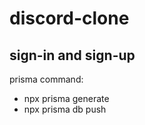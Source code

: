 # discord-clone

## sign-in and sign-up

prisma command:

- npx prisma generate
- npx prisma db push
